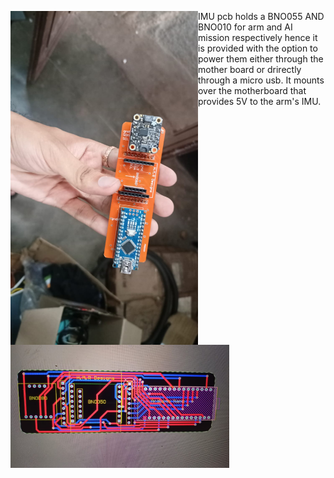 <p float="left">
  <img src="https://github.com/HrishikeshMRao/Electronics_Hardware_Projects/blob/main/PCB%20Designs/Altium%20Designer%20projects/AI%20module%20E-box/IMU%20PCB/IMU%20PCB%20Real.jpg" align="left" width="300" />
  <img src="https://github.com/HrishikeshMRao/Electronics_Hardware_Projects/blob/main/PCB%20Designs/Altium%20Designer%20projects/AI%20module%20E-box/IMU%20PCB/Imu%20PCB.jpg" align="left" width="350" /> 
</p>
IMU pcb holds a BNO055 AND BNO010 for arm and AI mission respectively hence it is provided with the option to power them either through the mother board or drirectly through a micro usb. It mounts over the motherboard that provides 5V to the arm's IMU.
